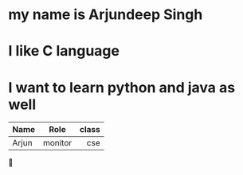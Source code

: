# my name is Arjundeep Singh
# I like C language
# I want to learn python and java as well
| Name    | Role    | class|
|:--------|:-------:|-----:|
| Arjun   | monitor | cse  | 
👋
